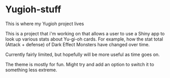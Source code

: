 # Yugioh-stuff
This is where my Yugioh project lives

This is a project that i'm working on that allows a user to use a Shiny app to look up various stats about Yu-gi-oh cards.
For example, how the stat total (Attack + defense) of Dark Effect Monsters have changed over time.

Currently fairly limited, but hopefully will be more useful as time goes on.

The theme is mostly for fun. Might try and add an option to switch it to something less extreme.
